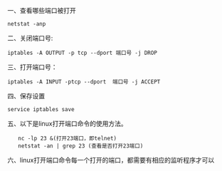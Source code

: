一、查看哪些端口被打开 
```
netstat -anp
```

二、关闭端口号:
```
iptables -A OUTPUT -p tcp --dport 端口号 -j DROP
```

三、打开端口号：
```
iptables -A INPUT -ptcp --dport  端口号 -j ACCEPT
```

四、保存设置
```
service iptables save
```

五、以下是linux打开端口命令的使用方法。
```
　　nc -lp 23 &(打开23端口，即telnet)
　　netstat -an | grep 23 (查看是否打开23端口)
```
六、linux打开端口命令每一个打开的端口，都需要有相应的监听程序才可以
